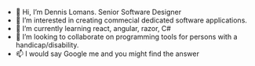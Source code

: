 - 👋 Hi, I’m Dennis Lomans. Senior Software Designer  
- 👀 I’m interested in creating commecial dedicated software applications.
- 🌱 I’m currently learning react, angular, razor, C#
- 💞️ I’m looking to collaborate on programming tools for persons with a handicap/disability.
- 📫 I would say Google me and you might find the answer 

<!---
dnnslmns/dnnslmns is a ✨ special ✨ repository because its `README.md` (this file) appears on your GitHub profile.
You can click the Preview link to take a look at your changes.
--->
